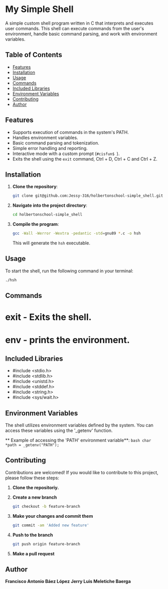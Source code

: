 # My Simple Shell

A simple custom shell program written in C that interprets and executes user commands.
This shell can execute commands from the user's environment, handle basic command parsing, and work with environment variables.

## Table of Contents

- [Features](#features)
- [Installation](#installation)
- [Usage](#usage)
- [Commands](#commands)
- [Included Libraries](#included-libraries)
- [Environment Variables](#environment-variables)
- [Contributing](#contributing)
- [Author](#author)

## Features

- Supports execution of commands in the system's PATH.
- Handles environment variables.
- Basic command parsing and tokenization.
- Simple error handling and reporting.
- Interactive mode with a custom prompt (`#cisfun$ `).
- Exits the shell using the `exit` command, Ctrl + D, Ctrl + C and Ctrl + Z.

## Installation

1. **Clone the repository**:
    ```bash
    git clone git@github.com:Jessy-316/holbertonschool-simple_shell.git
    ```
2. **Navigate into the project directory**:
    ```bash
    cd holbertonschool-simple_shell
    ```
3. **Compile the program**:
    ```bash
    gcc -Wall -Werror -Wextra -pedantic -std=gnu89 *.c -o hsh
    ```
    This will generate the `hsh` executable.

## Usage

To start the shell, run the following command in your terminal:

```bash
./hsh
```

## Commands

# exit - Exits the shell.
# env - prints the environment.

## Included Libraries

- #include <stdio.h>
- #include <stdlib.h>
- #include <unistd.h>
- #include <stddef.h>
- #include <string.h>
- #include <sys/wait.h>

## Environment Variables

The shell utilizes environment variables defined by the system. 
You can access these variables using the '_getenv' function.

** Example of accessing the 'PATH' environment variable**:
    ```bash
    char *path = _getenv("PATH");
    ```

## Contributing

Contributions are welcomed!
If you would like to contribute to this project, please follow these steps:

1. **Clone the repositoriy.**

2. **Create a new branch**
    ```bash
    git checkout -b feature-branch
    ```
3. **Make your changes and commit them**
    ```bash
    git commit -am 'Added new feature'
    ```
4. **Push to the branch**
    ```bash
    git push origin feature-branch
    ```
5. **Make a pull request**

## Author

**Francisco Antonio Báez López**
**Jerry Luis Meletiche Baerga**

